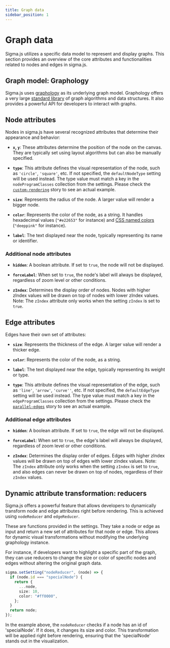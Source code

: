 ```yaml
---
title: Graph data
sidebar_position: 1
---
```


# Graph data

Sigma.js utilizes a specific data model to represent and display graphs. This section provides an overview of the core attributes and functionalities related to nodes and edges in sigma.js.

## Graph model: Graphology

Sigma.js uses [graphology](https://graphology.github.io/) as its underlying graph model. Graphology offers a very large [standard library](https://graphology.github.io/standard-library/) of graph algorithms and data structures. It also provides a powerful API for developers to interact with graphs.

## Node attributes

Nodes in sigma.js have several recognized attributes that determine their appearance and behavior:

- **`x`, `y`**: These attributes determine the position of the node on the canvas. They are typically set using layout algorithms but can also be manually specified.

- **`type`**: This attribute defines the visual representation of the node, such as `'circle'`, `'square'`, etc. If not specified, the `defaultNodeType` setting will be used instead. The type value must match a key in the `nodeProgramClasses` collection from the settings. Please check the [`custom-rendering`](https://github.com/jacomyal/sigma.js/blob/main/packages/storybook/stories/custom-rendering/index.ts) story to see an actual example.

- **`size`**: Represents the radius of the node. A larger value will render a bigger node.

- **`color`**: Represents the color of the node, as a string. It handles hexadecimal values (`"#e22653"` for instance) and [CSS named colors](https://developer.mozilla.org/en-US/docs/Web/CSS/named-color) (`"deeppink"` for instance).

- **`label`**: The text displayed near the node, typically representing its name or identifier.

### Additional node attributes

- **`hidden`**: A boolean attribute. If set to `true`, the node will not be displayed.

- **`forceLabel`**: When set to `true`, the node's label will always be displayed, regardless of zoom level or other conditions.

- **`zIndex`**: Determines the display order of nodes. Nodes with higher zIndex values will be drawn on top of nodes with lower zIndex values. Note: The `zIndex` attribute only works when the setting `zIndex` is set to `true`.

## Edge attributes

Edges have their own set of attributes:

- **`size`**: Represents the thickness of the edge. A larger value will render a thicker edge.

- **`color`**: Represents the color of the node, as a string.

- **`label`**: The text displayed near the edge, typically representing its weight or type.

- **`type`**: This attribute defines the visual representation of the edge, such as `'line'`, `'arrow'`, `'curve''`, etc. If not specified, the `defaultEdgeType` setting will be used instead. The type value must match a key in the `edgeProgramClasses` collection from the settings. Please check the [`parallel-edges`](https://github.com/jacomyal/sigma.js/blob/main/packages/storybook/stories/edge-curve/parallel-edges.ts) story to see an actual example.

### Additional edge attributes

- **`hidden`**: A boolean attribute. If set to `true`, the edge will not be displayed.

- **`forceLabel`**: When set to `true`, the edge's label will always be displayed, regardless of zoom level or other conditions.

- **`zIndex`**: Determines the display order of edges. Edges with higher zIndex values will be drawn on top of edges with lower zIndex values. Note: The `zIndex` attribute only works when the setting `zIndex` is set to `true`, and also edges can never be drawn on top of nodes, regardless of their `zIndex` values.

## Dynamic attribute transformation: reducers

Sigma.js offers a powerful feature that allows developers to dynamically transform node and edge attributes right before rendering. This is achieved using `nodeReducer` and `edgeReducer`.

These are functions provided in the settings. They take a node or edge as input and return a new set of attributes for that node or edge. This allows for dynamic visual transformations without modifying the underlying graphology instance.

For instance, if developers want to highlight a specific part of the graph, they can use reducers to change the size or color of specific nodes and edges without altering the original graph data.

```typescript
sigma.setSetting("nodeReducer", (node) => {
  if (node.id === "specialNode") {
    return {
      ...node,
      size: 10,
      color: "#ff0000",
    };
  }
  return node;
});
```

In the example above, the `nodeReducer` checks if a node has an id of 'specialNode'. If it does, it changes its size and color. This transformation will be applied right before rendering, ensuring that the 'specialNode' stands out in the visualization.
